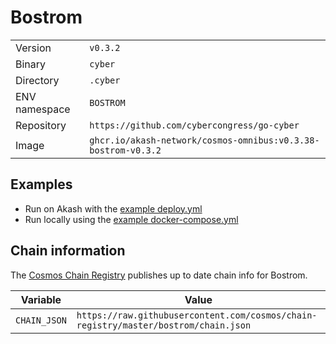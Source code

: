# Bostrom

| | |
|---|---|
|Version|`v0.3.2`|
|Binary|`cyber`|
|Directory|`.cyber`|
|ENV namespace|`BOSTROM`|
|Repository|`https://github.com/cybercongress/go-cyber`|
|Image|`ghcr.io/akash-network/cosmos-omnibus:v0.3.38-bostrom-v0.3.2`|

## Examples

- Run on Akash with the [example deploy.yml](./deploy.yml)
- Run locally using the [example docker-compose.yml](./docker-compose.yml)

## Chain information

The [Cosmos Chain Registry](https://github.com/cosmos/chain-registry) publishes up to date chain info for Bostrom.

|Variable|Value|
|---|---|
|`CHAIN_JSON`|`https://raw.githubusercontent.com/cosmos/chain-registry/master/bostrom/chain.json`|
